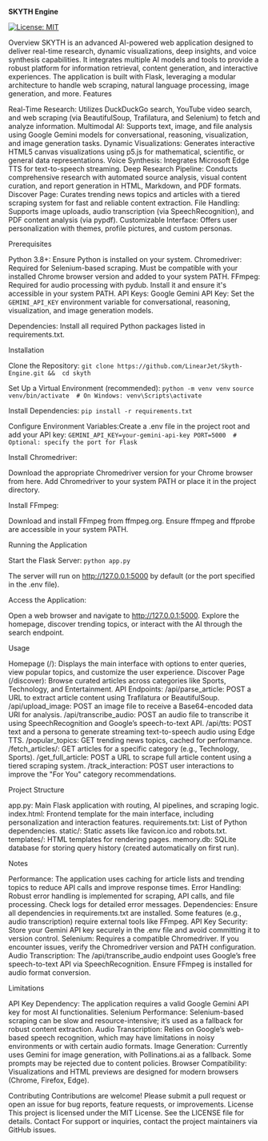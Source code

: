 **SKYTH Engine**

[![License: MIT](https://img.shields.io/badge/License-MIT-yellow.svg)](https://opensource.org/licenses/MIT)

Overview
SKYTH is an advanced AI-powered web application designed to deliver real-time research, dynamic visualizations, deep insights, and voice synthesis capabilities. It integrates multiple AI models and tools to provide a robust platform for information retrieval, content generation, and interactive experiences. The application is built with Flask, leveraging a modular architecture to handle web scraping, natural language processing, image generation, and more.
Features

Real-Time Research: Utilizes DuckDuckGo search, YouTube video search, and web scraping (via BeautifulSoup, Trafilatura, and Selenium) to fetch and analyze information.
Multimodal AI: Supports text, image, and file analysis using Google Gemini models for conversational, reasoning, visualization, and image generation tasks.
Dynamic Visualizations: Generates interactive HTML5 canvas visualizations using p5.js for mathematical, scientific, or general data representations.
Voice Synthesis: Integrates Microsoft Edge TTS for text-to-speech streaming.
Deep Research Pipeline: Conducts comprehensive research with automated source analysis, visual content curation, and report generation in HTML, Markdown, and PDF formats.
Discover Page: Curates trending news topics and articles with a tiered scraping system for fast and reliable content extraction.
File Handling: Supports image uploads, audio transcription (via SpeechRecognition), and PDF content analysis (via pypdf).
Customizable Interface: Offers user personalization with themes, profile pictures, and custom personas.

Prerequisites

Python 3.8+: Ensure Python is installed on your system.
Chromedriver: Required for Selenium-based scraping. Must be compatible with your installed Chrome browser version and added to your system PATH.
FFmpeg: Required for audio processing with pydub. Install it and ensure it's accessible in your system PATH.
API Keys:
Google Gemini API Key: Set the `GEMINI_API_KEY` environment variable for conversational, reasoning, visualization, and image generation models.


Dependencies: Install all required Python packages listed in requirements.txt.

Installation

Clone the Repository:
`git clone https://github.com/LinearJet/Skyth-Engine.git
&&  cd skyth`


Set Up a Virtual Environment (recommended):
`python -m venv venv`
`source venv/bin/activate  # On Windows: venv\Scripts\activate`


Install Dependencies:
``pip install -r requirements.txt``


Configure Environment Variables:Create a .env file in the project root and add your API key:
`GEMINI_API_KEY=your-gemini-api-key
PORT=5000  # Optional: specify the port for Flask`


Install Chromedriver:

Download the appropriate Chromedriver version for your Chrome browser from here.
Add Chromedriver to your system PATH or place it in the project directory.


Install FFmpeg:

Download and install FFmpeg from ffmpeg.org.
Ensure ffmpeg and ffprobe are accessible in your system PATH.



Running the Application

Start the Flask Server:
`python app.py`

The server will run on http://127.0.0.1:5000 by default (or the port specified in the .env file).

Access the Application:

Open a web browser and navigate to http://127.0.0.1:5000.
Explore the homepage, discover trending topics, or interact with the AI through the search endpoint.



Usage

Homepage (/): Displays the main interface with options to enter queries, view popular topics, and customize the user experience.
Discover Page (/discover): Browse curated articles across categories like Sports, Technology, and Entertainment.
API Endpoints:
/api/parse_article: POST a URL to extract article content using Trafilatura or BeautifulSoup.
/api/upload_image: POST an image file to receive a Base64-encoded data URI for analysis.
/api/transcribe_audio: POST an audio file to transcribe it using SpeechRecognition and Google’s speech-to-text API.
/api/tts: POST text and a persona to generate streaming text-to-speech audio using Edge TTS.
/popular_topics: GET trending news topics, cached for performance.
/fetch_articles/<category>: GET articles for a specific category (e.g., Technology, Sports).
/get_full_article: POST a URL to scrape full article content using a tiered scraping system.
/track_interaction: POST user interactions to improve the "For You" category recommendations.



Project Structure

app.py: Main Flask application with routing, AI pipelines, and scraping logic.
index.html: Frontend template for the main interface, including personalization and interaction features.
requirements.txt: List of Python dependencies.
static/: Static assets like favicon.ico and robots.txt.
templates/: HTML templates for rendering pages.
memory.db: SQLite database for storing query history (created automatically on first run).

Notes

Performance: The application uses caching for article lists and trending topics to reduce API calls and improve response times.
Error Handling: Robust error handling is implemented for scraping, API calls, and file processing. Check logs for detailed error messages.
Dependencies: Ensure all dependencies in requirements.txt are installed. Some features (e.g., audio transcription) require external tools like FFmpeg.
API Key Security: Store your Gemini API key securely in the .env file and avoid committing it to version control.
Selenium: Requires a compatible Chromedriver. If you encounter issues, verify the Chromedriver version and PATH configuration.
Audio Transcription: The /api/transcribe_audio endpoint uses Google’s free speech-to-text API via SpeechRecognition. Ensure FFmpeg is installed for audio format conversion.

Limitations

API Key Dependency: The application requires a valid Google Gemini API key for most AI functionalities.
Selenium Performance: Selenium-based scraping can be slow and resource-intensive; it’s used as a fallback for robust content extraction.
Audio Transcription: Relies on Google’s web-based speech recognition, which may have limitations in noisy environments or with certain audio formats.
Image Generation: Currently uses Gemini for image generation, with Pollinations.ai as a fallback. Some prompts may be rejected due to content policies.
Browser Compatibility: Visualizations and HTML previews are designed for modern browsers (Chrome, Firefox, Edge).

Contributing
Contributions are welcome! Please submit a pull request or open an issue for bug reports, feature requests, or improvements.
License
This project is licensed under the MIT License. See the LICENSE file for details.
Contact
For support or inquiries, contact the project maintainers via GitHub issues.
